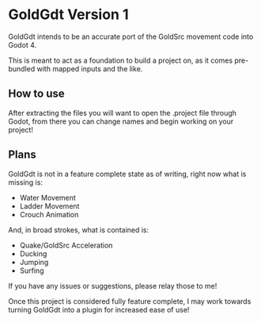 # GoldGdt Version 1
GoldGdt intends to be an accurate port of the GoldSrc movement code into Godot 4.

This is meant to act as a foundation to build a project on, as it comes pre-bundled with mapped inputs and the like.

## How to use

After extracting the files you will want to open the .project file through Godot, from there you can change names and begin working on your project!

## Plans

GoldGdt is not in a feature complete state as of writing, right now what is missing is:
- Water Movement
- Ladder Movement
- Crouch Animation

And, in broad strokes, what is contained is:
- Quake/GoldSrc Acceleration
- Ducking
- Jumping
- Surfing

If you have any issues or suggestions, please relay those to me!

Once this project is considered fully feature complete, I may work towards turning GoldGdt into a plugin for increased ease of use!
